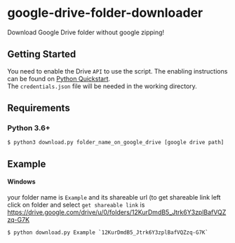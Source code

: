 # google-drive-folder-downloader

Download Google Drive folder without google zipping!

## Getting Started

You need to enable the Drive `API` to use the script.
The enabling instructions can be found on [Python Quickstart](https://developers.google.com/drive/api/v3/quickstart/python).<br/>
The `credentials.json` file will be needed in the working directory.

## Requirements



### Python 3.6+

```
$ python3 download.py folder_name_on_google_drive [google drive path]
```

## Example
#### Windows

your folder name is `Example` and its shareable url (to get shareable link left click on folder and select `get shareable link` is https://drive.google.com/drive/u/0/folders/12KurDmdB5_Jtrk6Y3zplBafVQZzq-G7K

```
$ python download.py Example `12KurDmdB5_Jtrk6Y3zplBafVQZzq-G7K`
```

